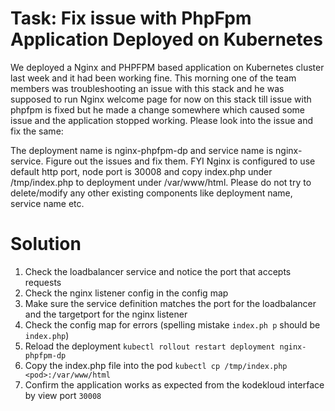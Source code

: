 # Task: Fix issue with PhpFpm Application Deployed on Kubernetes
We deployed a Nginx and PHPFPM based application on Kubernetes cluster last week and it had been working fine. This morning one of the team members was troubleshooting an issue with this stack and he was supposed to run Nginx welcome page for now on this stack till issue with phpfpm is fixed but he made a change somewhere which caused some issue and the application stopped working. Please look into the issue and fix the same:



The deployment name is nginx-phpfpm-dp and service name is nginx-service. Figure out the issues and fix them. FYI Nginx is configured to use default http port, node port is 30008 and copy index.php under /tmp/index.php to deployment under /var/www/html. Please do not try to delete/modify any other existing components like deployment name, service name etc.

# Solution

1. Check the loadbalancer service and notice the port that accepts requests
1. Check the nginx listener config in the config map
1. Make sure the service definition matches the port for the loadbalancer and the targetport for the nginx listener
1. Check the config map for errors (spelling mistake `index.ph p` should be `index.php`)
1. Reload the deployment `kubectl rollout restart deployment nginx-phpfpm-dp`
1. Copy the index.php file into the pod `kubectl cp /tmp/index.php <pod>:/var/www/html`
1. Confirm the application works as expected from the kodekloud interface by view port `30008`